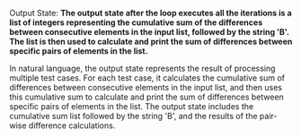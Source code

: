 Output State: **The output state after the loop executes all the iterations is a list of integers representing the cumulative sum of the differences between consecutive elements in the input list, followed by the string 'B'. The list is then used to calculate and print the sum of differences between specific pairs of elements in the list.**

In natural language, the output state represents the result of processing multiple test cases. For each test case, it calculates the cumulative sum of differences between consecutive elements in the input list, and then uses this cumulative sum to calculate and print the sum of differences between specific pairs of elements in the list. The output state includes the cumulative sum list followed by the string 'B', and the results of the pair-wise difference calculations.